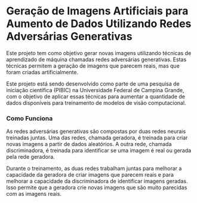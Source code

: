 # Geração de Imagens Artificiais para Aumento de Dados Utilizando Redes Adversárias Generativas

Este projeto tem como objetivo gerar novas imagens utilizando técnicas de aprendizado de máquina chamadas redes adversárias generativas. Estas técnicas permitem a geração de imagens que parecem reais, mas que foram criadas artificialmente.

Este projeto está sendo desenvolvido como parte de uma pesquisa de iniciação científica (PIBIC) na Universidade Federal de Campina Grande, com o objetivo de aplicar essas técnicas para aumentar a quantidade de dados disponíveis para treinamento de modelos de visão computacional.

### Como Funciona

As redes adversárias generativas são compostas por duas redes neurais treinadas juntas. Uma das redes, chamada geradora, é treinada para criar novas imagens a partir de dados aleatórios. A outra rede, chamada discriminadora, é treinada para identificar se uma imagem é real ou gerada pela rede geradora.

Durante o treinamento, as duas redes trabalham juntas para melhorar a capacidade da geradora de criar imagens que parecem reais e para melhorar a capacidade da discriminadora de identificar imagens geradas. Isso permite que a geradora crie novas imagens que são muito parecidas com as imagens reais.
